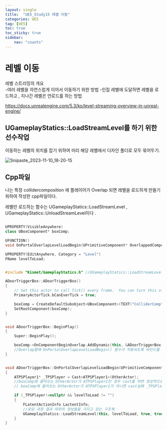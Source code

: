 ```yaml
---
layout: single
title:  "UE5_Study15 레벨 이동"
categories: UE5
tag: [UE5]
toc: true
toc_sticky: true
sidebar:
    nav: "counts"
---
```

   
# 레벨 이동
레벨 스트리밍의 개요   
-여러 레벨을 자연스럽게 이어서 이동하기 위한 방법 
-인접 레벨에 도달하면 레벨을 로드하고 , 지나간 레벨은 언로드를 하는 방법   
   
https://docs.unrealengine.com/5.3/ko/level-streaming-overview-in-unreal-engine/
   
## UGameplayStatics::LoadStreamLevel를 하기 위한 선수작업
   
이동하는 레벨의 위치를 잡기 위하여 미리 해당 레벨에서 디자인 폴더로 모두 묶어두기.

![Snipaste_2023-11-10_18-20-15](https://github.com/silverlnng/UE_ThirdPersonTemplate/assets/112385982/b51c369a-cb82-4fdd-a9a9-f3a0e648ee5e)



## Cpp파일

나는 특정 collidercomposition 에 플레이어가 Overlap 되면 레벨을 로드하게 만들기 위하여 작성한 cpp파일이다.

레벨만 로드하는 함수는 UGameplayStatics::LoadStreamLevel , UGameplayStatics::UnloadStreamLevel이다 .



```cpp

UPROPERTY(VisibleAnywhere)
class UBoxComponent* boxComp;

UFUNCTION()
void OnPortalOverlapLevelLoadBegin(UPrimitiveComponent* OverlappedComponent, AActor* OtherActor, UPrimitiveComponent* OtherComp, int32 OtherBodyIndex, bool bFromSweep, const FHitResult& SweepResult);

UPROPERTY(EditAnywhere, Category = "Level")
FName levelToLoad;

```

```cpp

#include "Kismet/GameplayStatics.h" //UGameplayStatics::LoadStreamLevel를 사용하기 위해 추가

ADoorTriggerBox::ADoorTriggerBox()
{
 	// Set this actor to call Tick() every frame.  You can turn this off to improve performance if you don't need it.
	PrimaryActorTick.bCanEverTick = true;

	boxComp = CreateDefaultSubobject<UBoxComponent>(TEXT("ColliderComp"));
	SetRootComponent(boxComp);
}


void ADoorTriggerBox::BeginPlay()
{
	Super::BeginPlay();

	boxComp->OnComponentBeginOverlap.AddDynamic(this, &ADoorTriggerBox::OnPortalOverlapLevelLoadBegin);
    //Overlap할때 OnPortalOverlapLevelLoadBegin() 함수가 작동되도록 바인드를 해주기 
}


void ADoorTriggerBox::OnPortalOverlapLevelLoadBegin(UPrimitiveComponent* OverlappedComponent, AActor* OtherActor, UPrimitiveComponent* OtherComp, int32 OtherBodyIndex, bool bFromSweep, const FHitResult& SweepResult)
{
    ATPSPlayer1* _TPSPlayer = Cast<ATPSPlayer1>(OtherActor);
    //boxComp에 들어오는 OtherActor가 ATPSPlayer1인 경우 cast를 하면 정상적으로 들어감
    // boxComp에 들어오는 OtherActor가 ATPSPlayer1가 아니면 cast실패 _TPSPlayer=nullptr 값

    if (_TPSPlayer!=nullptr && levelToLoad != "")
    {
        FLatentActionInfo LactentInfo;
        //로딩 과정 결과 따위의 정보들을 가지고 있는 구조체
        UGameplayStatics::LoadStreamLevel(this, levelToLoad, true, true, LactentInfo);
    }
}
```

